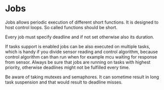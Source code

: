 Jobs
====
Jobs allows periodic execution of different short functions. It is designed to host
control loops. So called functions should be short.

Every job must specify deadline and if not set otherwise also its duration.

If tasks support is enabled jobs can be also executed on multiple tasks, which is
handy if you divide sensor reading and control algorithm, because control
algorithm can than run when for example mcu waiting for response from sensor.
Always be sure that jobs are running on tasks with highest priority, otherwise
deadlines might not be fulfilled every time.

Be aware of taking mutexes and semaphores. It can sometime result in long task
suspension and that would result to deadline misses.
